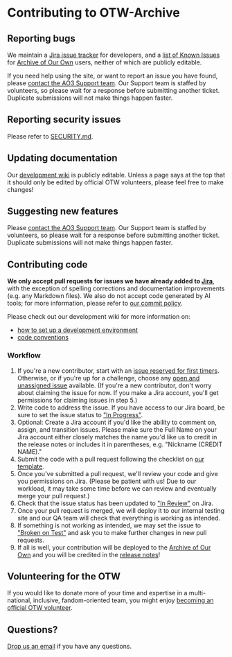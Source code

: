 # Contributing to OTW-Archive

## Reporting bugs

We maintain a [Jira issue tracker](https://otwarchive.atlassian.net/projects/AO3/issues) for developers,
and a [list of Known Issues](https://archiveofourown.org/known_issues) for
[Archive of Our Own](https://archiveofourown.org) users, neither of which are
publicly editable.

If you need help using the site, or want to report an issue you have found,
please [contact the AO3 Support team](https://archiveofourown.org/support). Our Support team is staffed by volunteers, so please wait for a response before submitting another ticket. Duplicate submissions will not make things happen faster.


## Reporting security issues

Please refer to [SECURITY.md](https://github.com/otwcode/otwarchive/blob/master/SECURITY.md).


## Updating documentation

Our [development wiki](https://github.com/otwcode/otwarchive/wiki) is publicly
editable. Unless a page says at the top that it should only be edited by
official OTW volunteers, please feel free to make changes!


## Suggesting new features

Please [contact the AO3 Support team](https://archiveofourown.org/support). Our Support team is staffed by volunteers, so please wait for a response before submitting another ticket. Duplicate submissions will not make things happen faster.


## Contributing code

**We only accept pull requests for issues we have already added to [Jira](https://otwarchive.atlassian.net)**,
with the exception of spelling corrections and documentation improvements
(e.g. any Markdown files). We also do not accept code generated by AI tools; for more information,
please refer to [our commit policy](https://github.com/otwcode/otwarchive/wiki/Commit-Policy#scary-legal-stuff).

Please check out our development wiki for more information on:

- [how to set up a development environment](https://github.com/otwcode/otwarchive/wiki)
- [code conventions](https://github.com/otwcode/otwarchive/wiki/Commit-policy)

### Workflow

1. If you're a new contributor, start with an [issue reserved for first timers](https://otwarchive.atlassian.net/issues/?filter=13119). Otherwise, or if you're up for a challenge, choose any [open and unassigned issue](https://otwarchive.atlassian.net/issues/?filter=10800) available. (If you're a new contributor, don't worry about claiming the issue for now. If you make a Jira account, you'll get permissions for claiming issues in step 5.)
2. Write code to address the issue. If you have access to our Jira board, be sure to set the issue status to ["In Progress"](https://github.com/otwcode/otwarchive/wiki/Issue-Tracking-with-Jira#status-guide).
3. Optional: Create a Jira account if you'd like the ability to comment on, assign, and transition issues. Please make sure the Full Name on your Jira account either closely matches the name you'd like us to credit in the release notes or includes it in parentheses, e.g. "Nickname (CREDIT NAME)."
4. Submit the code with a pull request following the checklist on [our template](https://github.com/otwcode/otwarchive/blob/master/.github/PULL_REQUEST_TEMPLATE.md).
5. Once you've submitted a pull request, we'll review your code and give you permissions on Jira. (Please be patient with us! Due to our workload, it may take some time before we can review and eventually merge your pull request.)
6. Check that the issue status has been updated to ["In Review"](https://github.com/otwcode/otwarchive/wiki/Issue-Tracking-with-Jira#status-guide) on Jira.
7. Once your pull request is merged, we will deploy it to our internal testing site and our QA team will check that everything is working as intended.
8. If something is not working as intended, we may set the issue to ["Broken on Test"](https://github.com/otwcode/otwarchive/wiki/Issue-Tracking-with-Jira#status-guide) and ask you to make further changes in new pull requests.
9. If all is well, your contribution will be deployed to the [Archive of Our Own](https://archiveofourown.org) and you will be credited in the [release notes](https://archiveofourown.org/admin_posts?tag=1)!


## Volunteering for the OTW

If you would like to donate more of your time and expertise in a multi-national,
inclusive, fandom-oriented team, you might enjoy [becoming an official OTW volunteer](http://transformativeworks.org/how-you-can-help/volunteer).


## Questions?

[Drop us an email](mailto:otw-coders@transformativeworks.org) if you have any questions.
